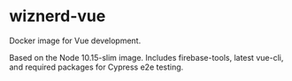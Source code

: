 # wiznerd-vue
Docker image for Vue development.

Based on the Node 10.15-slim image. Includes firebase-tools, latest vue-cli, and required packages for Cypress e2e testing.
